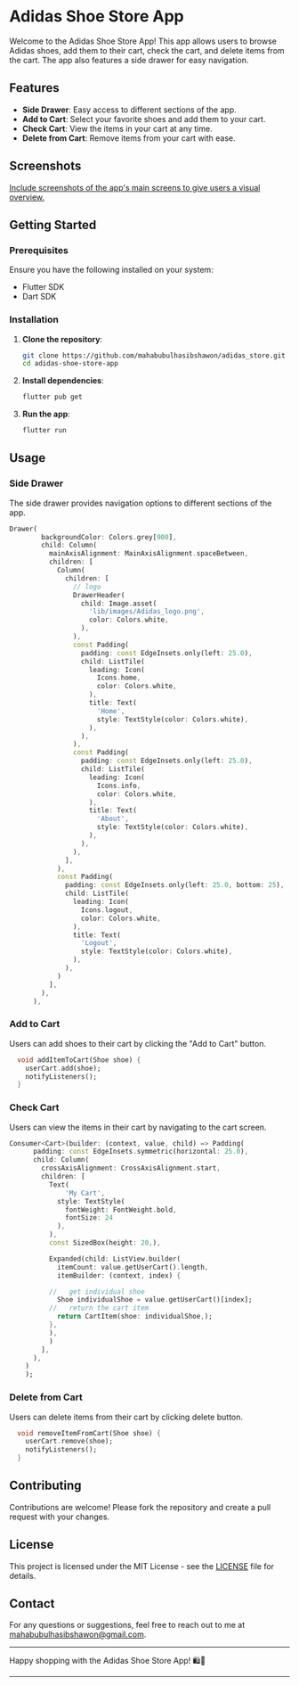 # Adidas Shoe Store App

Welcome to the Adidas Shoe Store App! This app allows users to browse Adidas shoes, add them to their cart, check the cart, and delete items from the cart. The app also features a side drawer for easy navigation.

## Features

- **Side Drawer**: Easy access to different sections of the app.
- **Add to Cart**: Select your favorite shoes and add them to your cart.
- **Check Cart**: View the items in your cart at any time.
- **Delete from Cart**: Remove items from your cart with ease.

## Screenshots

[Include screenshots of the app's main screens to give users a visual overview.](https://github.com/user-attachments/assets/27272a4f-9778-4b4e-af56-ed878049d838)

## Getting Started

### Prerequisites

Ensure you have the following installed on your system:

- Flutter SDK
- Dart SDK

### Installation

1. **Clone the repository**:

    ```bash
    git clone https://github.com/mahabubulhasibshawon/adidas_store.git
    cd adidas-shoe-store-app
    ```

2. **Install dependencies**:

    ```bash
    flutter pub get
    ```

3. **Run the app**:

    ```bash
    flutter run
    ```

## Usage

### Side Drawer

The side drawer provides navigation options to different sections of the app.

```dart
Drawer(
        backgroundColor: Colors.grey[900],
        child: Column(
          mainAxisAlignment: MainAxisAlignment.spaceBetween,
          children: [
            Column(
              children: [
                // logo
                DrawerHeader(
                  child: Image.asset(
                    'lib/images/Adidas_logo.png',
                    color: Colors.white,
                  ),
                ),
                const Padding(
                  padding: const EdgeInsets.only(left: 25.0),
                  child: ListTile(
                    leading: Icon(
                      Icons.home,
                      color: Colors.white,
                    ),
                    title: Text(
                      'Home',
                      style: TextStyle(color: Colors.white),
                    ),
                  ),
                ),
                const Padding(
                  padding: const EdgeInsets.only(left: 25.0),
                  child: ListTile(
                    leading: Icon(
                      Icons.info,
                      color: Colors.white,
                    ),
                    title: Text(
                      'About',
                      style: TextStyle(color: Colors.white),
                    ),
                  ),
                ),
              ],
            ),
            const Padding(
              padding: const EdgeInsets.only(left: 25.0, bottom: 25),
              child: ListTile(
                leading: Icon(
                  Icons.logout,
                  color: Colors.white,
                ),
                title: Text(
                  'Logout',
                  style: TextStyle(color: Colors.white),
                ),
              ),
            )
          ],
        ),
      ),
```

### Add to Cart

Users can add shoes to their cart by clicking the "Add to Cart" button.

```dart
  void addItemToCart(Shoe shoe) {
    userCart.add(shoe);
    notifyListeners();
  }
```

### Check Cart

Users can view the items in their cart by navigating to the cart screen.

```dart
Consumer<Cart>(builder: (context, value, child) => Padding(
      padding: const EdgeInsets.symmetric(horizontal: 25.0),
      child: Column(
        crossAxisAlignment: CrossAxisAlignment.start,
        children: [
          Text(
              'My Cart',
            style: TextStyle(
              fontWeight: FontWeight.bold,
              fontSize: 24
            ),
          ),
          const SizedBox(height: 20,),

          Expanded(child: ListView.builder(
            itemCount: value.getUserCart().length,
            itemBuilder: (context, index) {

          //   get individual shoe
            Shoe individualShoe = value.getUserCart()[index];
          //   return the cart item
            return CartItem(shoe: individualShoe,);
          },
          ),
          )
        ],
      ),
    )
    );
```

### Delete from Cart

Users can delete items from their cart by clicking delete button.

```dart
  void removeItemFromCart(Shoe shoe) {
    userCart.remove(shoe);
    notifyListeners();
  }
```

## Contributing

Contributions are welcome! Please fork the repository and create a pull request with your changes.

## License

This project is licensed under the MIT License - see the [LICENSE](LICENSE) file for details.

## Contact

For any questions or suggestions, feel free to reach out to me at [mahabubulhasibshawon@gmail.com](mailto:mahabubulhasibshawon@gmail.com).

---

Happy shopping with the Adidas Shoe Store App! 🛍️👟

---

